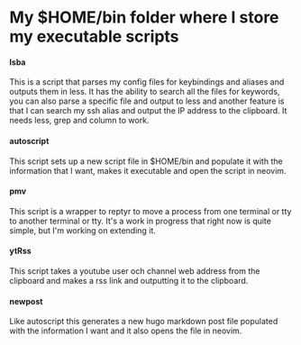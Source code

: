 # My $HOME/bin folder where I store my executable scripts

#### lsba
This is a script that parses my config files for keybindings and aliases and outputs them in less. It has the ability to search all the files for keywords, you can also parse a specific file and output to less and another feature is that I can search my ssh alias and output the IP address to the clipboard. It needs less, grep and column to work.

#### autoscript
This script sets up a new script file in $HOME/bin and populate it with the information that I want, makes it executable and open the script in neovim.

#### pmv
This script is a wrapper to reptyr to move a process from one terminal or tty to another terminal or tty. It's a work in progress that right now is quite simple, but I'm working on extending it.

#### ytRss
This script takes a youtube user och channel web address from the clipboard and makes a rss link and outputting it to the clipboard.

#### newpost
Like autoscript this generates a new hugo markdown post file populated with the information I want and it also opens the file in neovim.

